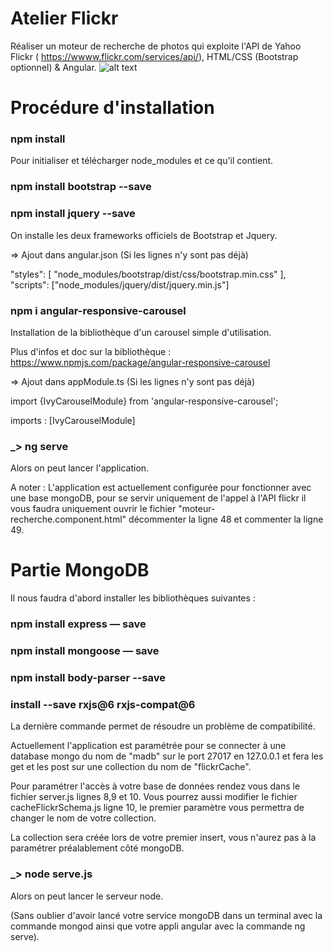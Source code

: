 # Atelier Flickr

Réaliser un moteur de recherche de photos qui exploite l'API de Yahoo Flickr ( https://wwww.flickr.com/services/api/), HTML/CSS (Bootstrap optionnel) & Angular.
![alt text](https://github.com/thdal/AtelierFlickr/blob/master/AtelierFlickr.png)

# Procédure d'installation

### npm install

Pour initialiser et télécharger node_modules et ce qu'il contient.

### npm install bootstrap --save 

### npm install jquery --save

On installe les deux frameworks officiels de Bootstrap et Jquery.

=> Ajout dans angular.json (Si les lignes n'y sont pas déjà)

"styles": [
              "node_modules/bootstrap/dist/css/bootstrap.min.css"
            ],
"scripts": ["node_modules/jquery/dist/jquery.min.js"]


### npm i angular-responsive-carousel

Installation de la bibliothèque d'un carousel simple d'utilisation.

Plus d'infos et doc sur la bibliothèque : https://www.npmjs.com/package/angular-responsive-carousel

=> Ajout dans appModule.ts (Si les lignes n'y sont pas déjà)

import {IvyCarouselModule} from 'angular-responsive-carousel';

imports : [IvyCarouselModule]

### _> ng serve

Alors on peut lancer l'application.

A noter : L'application est actuellement configurée pour fonctionner avec une base mongoDB, pour se servir uniquement de l'appel à l'API flickr il vous faudra uniquement ouvrir le fichier "moteur-recherche.component.html" décommenter la ligne 48 et commenter la ligne 49.

# Partie MongoDB

Il nous faudra d'abord installer les bibliothèques suivantes :

### npm install express — save

### npm install mongoose — save

### npm install body-parser --save

### install --save rxjs@6 rxjs-compat@6

La dernière commande permet de résoudre un problème de compatibilité.

Actuellement l'application est paramétrée pour se connecter à une database mongo du nom de "madb" sur le port 27017 en 127.0.0.1 et fera les get et les post sur une collection du nom de "flickrCache". 

Pour paramétrer l'accès à votre base de données rendez vous dans le fichier server.js lignes 8,9 et 10. Vous pourrez aussi modifier le fichier cacheFlickrSchema.js ligne 10, le premier paramètre vous permettra de changer le nom de votre collection.

La collection sera créée lors de votre premier insert, vous n'aurez pas à la paramétrer préalablement côté mongoDB.

### _> node serve.js

Alors on peut lancer le serveur node. 

(Sans oublier d'avoir lancé votre service mongoDB dans un terminal avec la commande mongod ainsi que votre appli angular avec la commande ng serve).



